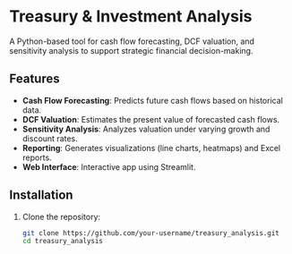 # Treasury & Investment Analysis

A Python-based tool for cash flow forecasting, DCF valuation, and sensitivity analysis to support strategic financial decision-making.

## Features
- **Cash Flow Forecasting**: Predicts future cash flows based on historical data.
- **DCF Valuation**: Estimates the present value of forecasted cash flows.
- **Sensitivity Analysis**: Analyzes valuation under varying growth and discount rates.
- **Reporting**: Generates visualizations (line charts, heatmaps) and Excel reports.
- **Web Interface**: Interactive app using Streamlit.

## Installation
1. Clone the repository:
   ```bash
   git clone https://github.com/your-username/treasury_analysis.git
   cd treasury_analysis
